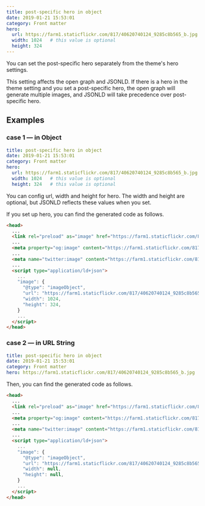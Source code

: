 ```yaml
---
title: post-specific hero in object
date: 2019-01-21 15:53:01
category: Front matter
hero:
  url: https://farm1.staticflickr.com/817/40620740124_9285c8b565_b.jpg
  width: 1024   # this value is optional
  height: 324
---
```


You can set the post-specific hero separately from the theme's hero settings.

This setting affects the open graph and JSONLD.
If there is a hero in the theme setting and you set a post-specific hero, the open graph will generate multiple images, and JSONLD will take precedence over post-specific hero.

## Examples

### case 1 &mdash; in Object

```yaml
title: post-specific hero in object
date: 2019-01-21 15:53:01
category: Front matter
hero:
  url: https://farm1.staticflickr.com/817/40620740124_9285c8b565_b.jpg
  width: 1024   # this value is optional
  height: 324   # this value is optional

```

You can config url, width and height for hero.
The width and height are optional, but JSONLD reflects these values when you set.

If you set up hero, you can find the generated code as follows.

```html
<head>
  ...
  <link rel="preload" as="image" href="https://farm1.staticflickr.com/817/40620740124_9285c8b565_b.jpg">
  ...
  <meta property="og:image" content="https://farm1.staticflickr.com/817/40620740124_9285c8b565_b.jpg">
  ...
  <meta name="twitter:image" content="https://farm1.staticflickr.com/817/40620740124_9285c8b565_b.jpg">
  ...
  <script type="application/ld+json">
    ...
    "image": {
      "@type": "imageObject",
      "url": "https://farm1.staticflickr.com/817/40620740124_9285c8b565_b.jpg",
      "width": 1024,
      "height": 324,
    }
    ...
  </script>
</head>
```

### case 2 &mdash; in URL String

```yaml
title: post-specific hero in object
date: 2019-01-21 15:53:01
category: Front matter
hero: https://farm1.staticflickr.com/817/40620740124_9285c8b565_b.jpg

```
Then, you can find the generated code as follows.

```html
<head>
  ...
  <link rel="preload" as="image" href="https://farm1.staticflickr.com/817/40620740124_9285c8b565_b.jpg">
  ...
  <meta property="og:image" content="https://farm1.staticflickr.com/817/40620740124_9285c8b565_b.jpg">
  ...
  <meta name="twitter:image" content="https://farm1.staticflickr.com/817/40620740124_9285c8b565_b.jpg">
  ...
  <script type="application/ld+json">
    ...
    "image": {
      "@type": "imageObject",
      "url": "https://farm1.staticflickr.com/817/40620740124_9285c8b565_b.jpg",
      "width": null,
      "height": null,
    }
    ...
  </script>
</head>
```